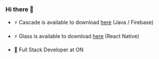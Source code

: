 ### Hi there 👋

<!--
**anton25360/anton25360** is a ✨ _special_ ✨ repository because its `README.md` (this file) appears on your GitHub profile.
-->

- ⚡ Cascade is available to download [here](http://bit.ly/cascade-app) (Java / Firebase)
- ⚡ Glass is available to download [here](http://bit.ly/glass-app) (React Native)

- 💬 Full Stack Developer at ON

